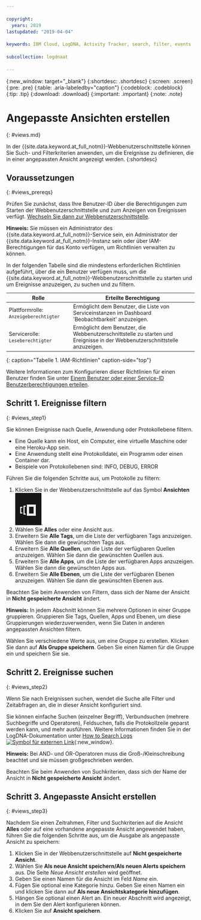 ```yaml
---

copyright:
  years: 2019
lastupdated: "2019-04-04"

keywords: IBM Cloud, LogDNA, Activity Tracker, search, filter, events

subcollection: logdnaat

---
```


{:new_window: target="_blank"}
{:shortdesc: .shortdesc}
{:screen: .screen}
{:pre: .pre}
{:table: .aria-labeledby="caption"}
{:codeblock: .codeblock}
{:tip: .tip}
{:download: .download}
{:important: .important}
{:note: .note}


# Angepasste Ansichten erstellen
{: #views.md}

In der {{site.data.keyword.at_full_notm}}-Webbenutzerschnittstelle können Sie Such- und Filterkriterien anwenden, um die Ereignisse zu definieren, die in einer angepassten Ansicht angezeigt werden. {:shortdesc}


## Voraussetzungen
{: #views_prereqs}

Prüfen Sie zunächst, dass Ihre Benutzer-ID über die Berechtigungen zum Starten der Webbenutzerschnittstelle und zum Anzeigen von Ereignissen verfügt. [Wechseln Sie dann zur Webbenutzerschnittstelle](/docs/services/Activity-Tracker-with-LogDNA?topic=logdnaat-launch#launch). 

**Hinweis:** Sie müssen ein Administrator des {{site.data.keyword.at_full_notm}}-Service sein, ein Administrator der {{site.data.keyword.at_full_notm}}-Instanz sein oder über IAM-Berechtigungen für das Konto verfügen, um Richtlinien verwalten zu können. 

In der folgenden Tabelle sind die mindestens erforderlichen Richtlinien aufgeführt, über die ein Benutzer verfügen muss, um die {{site.data.keyword.at_full_notm}}-Webbenutzerschnittstelle zu starten und um Ereignisse anzuzeigen, zu suchen und zu filtern. 

| Rolle                      | Erteilte Berechtigung            |
|---------------------------|-------------------------------|  
| Plattformrolle: `Anzeigeberechtigter`     | Ermöglicht dem Benutzer, die Liste von Serviceinstanzen im Dashboard 'Beobachtbarkeit' anzuzeigen. |
| Servicerolle: `Leseberechtigter`      | Ermöglicht dem Benutzer, die Webbenutzerschnittstelle zu starten und Ereignisse in der Webbenutzerschnittstelle anzuzeigen.                             |
{: caption="Tabelle 1. IAM-Richtlinien" caption-side="top"} 

Weitere Informationen zum Konfigurieren dieser Richtlinien für einen Benutzer finden Sie unter [Einem Benutzer oder einer Service-ID Benutzerberechtigungen erteilen](/docs/services/Activity-Tracker-with-LogDNA?topic=logdnaat-iam_view_events#iam_view_events). 



## Schritt 1. Ereignisse filtern
{: #views_step1}

Sie können Ereignisse nach Quelle, Anwendung oder Protokollebene filtern.  

* Eine Quelle kann ein Host, ein Computer, eine virtuelle Maschine oder eine Heroku-App sein. 
* Eine Anwendung stellt eine Protokolldatei, ein Programm oder einen Container dar. 
* Beispiele von Protokollebenen sind: INFO, DEBUG, ERROR

Führen Sie die folgenden Schritte aus, um Protokolle zu filtern: 

1. Klicken Sie in der Webbenutzerschnittstelle auf das Symbol **Ansichten** ![Konfigurationssymbol](images/views.png "Konfigurationssymbol"). 
2. Wählen Sie **Alles** oder eine Ansicht aus. 
3. Erweitern Sie **Alle Tags**, um die Liste der verfügbaren Tags anzuzeigen. Wählen Sie dann die gewünschten Tags aus. 
4. Erweitern Sie **Alle Quellen**, um die Liste der verfügbaren Quellen anzuzeigen. Wählen Sie dann die gewünschten Quellen aus. 
5. Erweitern Sie **Alle Apps**, um die Liste der verfügbaren Apps anzuzeigen. Wählen Sie dann die gewünschten Apps aus. 
6. Erweitern Sie **Alle Ebenen**, um die Liste der verfügbaren Ebenen anzuzeigen. Wählen Sie dann die gewünschten Ebenen aus. 

Beachten Sie beim Anwenden von Filtern, dass sich der Name der Ansicht in **Nicht gespeicherte Ansicht** ändert. 

**Hinweis:** In jedem Abschnitt können Sie mehrere Optionen in einer Gruppe gruppieren. Gruppieren Sie Tags, Quellen, Apps und Ebenen, um diese Gruppierungen wiederzuverwenden, wenn Sie Daten in anderen angepassten Ansichten filtern. 

Wählen Sie verschiedene Werte aus, um eine Gruppe zu erstellen. Klicken Sie dann auf **Als Gruppe speichern**. Geben Sie einen Namen für die Gruppe ein und speichern Sie sie. 


## Schritt 2. Ereignisse suchen
{: #views_step2}

Wenn Sie nach Ereignissen suchen, wendet die Suche alle Filter und Zeitabfragen an, die in dieser Ansicht konfiguriert sind. 

Sie können einfache Suchen (einzelner Begriff), Verbundsuchen (mehrere Suchbegriffe und Operatoren), Feldsuchen, falls die Protokollzeile geparst werden kann, und mehr ausführen. Weitere Informationen finden Sie in der LogDNA-Dokumentation unter [How to Search Logs ![Symbol für externen Link](../../icons/launch-glyph.svg "Symbol für externen Link")](https://docs.logdna.com/docs/search){:new_window}. 

**Hinweis:** Bei AND- und OR-Operatoren muss die Groß-/Kleinschreibung beachtet und sie müssen großgeschrieben werden. 

Beachten Sie beim Anwenden von Suchkriterien, dass sich der Name der Ansicht in **Nicht gespeicherte Ansicht** ändert. 



## Schritt 3. Angepasste Ansicht erstellen
{: #views_step3}

Nachdem Sie einen Zeitrahmen, Filter und Suchkriterien auf die Ansicht **Alles** oder auf eine vorhandene angepasste Ansicht angewendet haben, führen Sie die folgenden Schritte aus, um die Ausgabe als angepasste Ansicht zu speichern: 

1. Klicken Sie in der Webbenutzerschnittstelle auf **Nicht gespeicherte Ansicht**. 
2. Wählen Sie **Als neue Ansicht speichern/Als neuen Alerts speichern** aus. Die Seite *Neue Ansicht erstellen* wird geöffnet. 
3. Geben Sie einen Namen für die Ansicht im Feld *Name* ein. 
4. Fügen Sie optional eine Kategorie hinzu. Geben Sie einen Namen ein und klicken Sie dann auf **Als neue Ansichtskategorie hinzufügen**. 
5. Hängen Sie optional einen Alert an. Ein neuer Abschnitt wird angezeigt, in dem Sie den Alert konfigurieren können. 
6. Klicken Sie auf **Ansicht speichern**. 




